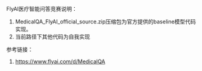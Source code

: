 FlyAI医疗智能问答竞赛说明：

1. MedicalQA_FlyAI_official_source.zip压缩包为官方提供的baseline模型代码实现。
2. 当前路径下其他代码为自我实现

参考链接：

1. https://www.flyai.com/d/MedicalQA